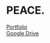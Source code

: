 # PEACE.

<a href="https://angelocdz.github.io/portfolio-003-acd/" target="_blank">Portfolio</a>
\
<a href="https://drive.google.com/drive/folders/1g2h0xJq4gRvZKmYMnbWxxKoZ3Vn5mgiT?usp=sharing" target="_blank">Google Drive</a>



